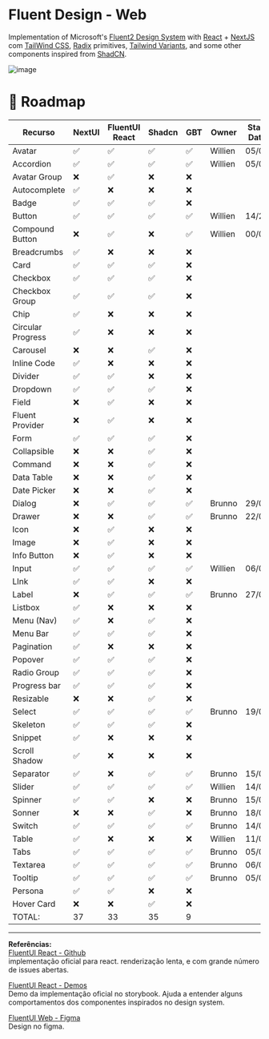 # Fluent Design - Web

Implementation of Microsoft's [Fluent2 Design System](https://fluent2.microsoft.design/get-started/whatisnew)
with [React](https://react.dev) + [NextJS](https://nextjs.org)
com [TailWind CSS](https://tailwindcss.com), [Radix](https://www.radix-ui.com)
primitives, [Tailwind Variants](https://www.tailwind-variants.org), and some other components inspired
from [ShadCN](https://ui.shadcn.com/docs/components/accordion).

![image](https://github.com/grbtec/gbt-fluent2-web/assets/1107735/ce17ba93-95ae-4eb6-9384-3a76a37f46b3)

# 🚀 Roadmap

| Recurso           | NextUI | FluentUI React | Shadcn | GBT | Owner   | Start Date | End Date |
|-------------------|--------|----------------|--------|-----|---------|------------|:--------:|
| Avatar            | ✅      | ✅              | ✅      | ✅   | Willien | 05/02      |  05/02   |
| Accordion         | ✅      | ✅              | ✅      | ✅   | Willien | 05/02      |  05/02   |
| Avatar Group      | ❌      | ✅              | ❌      | ❌   |         |            |          |
| Autocomplete      | ✅      | ❌              | ❌      | ❌   |         |            |          |
| Badge             | ✅      | ✅              | ✅      | ❌   |         |            |          |  |
| Button            | ✅      | ✅              | ✅      | ✅   | Willien | 14/2       |  15/02   |
| Compound Button   | ❌      | ✅              | ❌      | ✅   | Willien | 00/02      |  00/02   |
| Breadcrumbs       | ✅      | ❌              | ❌      | ❌   |         |            |          |
| Card              | ✅      | ✅              | ✅      | ❌   |         |            |          |
| Checkbox          | ✅      | ✅              | ✅      | ❌   |         |            |          |
| Checkbox Group    | ✅      | ✅              | ✅      | ❌   |         |            |          |
| Chip              | ✅      | ❌              | ❌      | ❌   |         |            |          |  |
| Circular Progress | ✅      | ❌              | ❌      | ❌   |         |            |          |
| Carousel          | ❌      | ❌              | ✅      | ❌   |         |            |          |
| Inline Code       | ✅      | ❌              | ❌      | ❌   |         |            |          |
| Divider           | ✅      | ✅              | ❌      | ❌   |         |            |          |
| Dropdown          | ✅      | ✅              | ✅      | ❌   |         |            |          |
| Field             | ❌      | ✅              | ❌      | ❌   |         |            |          |
| Fluent Provider   | ❌      | ✅              | ❌      | ❌   |         |            |          |
| Form              | ✅      | ✅              | ✅      | ❌   |         |            |          |
| Collapsible       | ❌      | ❌              | ✅      | ❌   |         |            |          |
| Command           | ❌      | ❌              | ✅      | ❌   |         |            |          |
| Data Table        | ❌      | ❌              | ✅      | ❌   |         |            |          |
| Date Picker       | ❌      | ❌              | ✅      | ❌   |         |            |          |
| Dialog            | ❌      | ✅              | ✅      | ✅   | Brunno  | 29/02      |  30/02   |
| Drawer            | ❌      | ❌              | ✅      | ✅   | Brunno  | 22/02      |  26/02   |
| Icon              | ❌      | ✅              | ❌      | ❌   |         |            |          |
| Image             | ❌      | ✅              | ❌      | ❌   |         |            |          |
| Info Button       | ❌      | ✅              | ❌      | ❌   |         |            |          |
| Input             | ✅      | ✅              | ✅      | ✅   | Willien | 06/02      |   12/2   |
| LInk              | ✅      | ✅              | ❌      | ❌   |         |            |          |
| Label             | ❌      | ✅              | ✅      | ✅   | Brunno  | 27/02      |  27/02   |
| Listbox           | ✅      | ❌              | ❌      | ❌   |         |            |          |
| Menu (Nav)        | ✅      | ❌              | ✅      | ❌   |         |            |          |
| Menu Bar          | ✅      | ✅              | ✅      | ❌   |         |            |          |
| Pagination        | ✅      | ❌              | ❌      | ❌   |         |            |          |
| Popover           | ✅      | ✅              | ✅      | ❌   |         |            |          |
| Radio Group       | ✅      | ✅              | ✅      | ❌   |         |            |          |
| Progress bar      | ✅      | ✅              | ✅      | ❌   |         |            |          |
| Resizable         | ❌      | ❌              | ✅      | ❌   |         |            |          |
| Select            | ✅      | ✅              | ✅      | ✅   | Brunno  | 19/02      |  20/02   |
| Skeleton          | ✅      | ✅              | ✅      | ❌   |         |            |          |
| Snippet           | ✅      | ❌              | ❌      | ❌   |         |            |          |
| Scroll Shadow     | ✅      | ❌              | ❌      | ❌   |         |            |          |
| Separator         | ✅      | ❌              | ✅      | ✅   | Brunno  | 15/02      |  15/02   |
| Slider            | ✅      | ✅              | ✅      | ✅   | Willien | 14/02      |  14/02   |
| Spinner           | ✅      | ✅              | ❌      | ❌   | Brunno  | 15/02      | Delayed  |
| Sonner            | ❌      | ❌              | ✅      | ❌   | Brunno  | 18/03      |          |
| Switch            | ✅      | ✅              | ✅      | ✅   | Brunno  | 14/02      |  15/02   |
| Table             | ✅      | ❌              | ❌      | ❌   | Willien | 11/03      |  14/03   |
| Tabs              | ✅      | ✅              | ✅      | ✅   | Brunno  | 05/02      |  05/02   |
| Textarea          | ✅      | ✅              | ✅      | ✅   | Brunno  | 06/02      |  06/02   |
| Tooltip           | ✅      | ✅              | ✅      | ✅   | Brunno  | 05/02      |  05/02   |
| Persona           | ✅      | ✅              | ❌      | ❌   |         |            |          |
| Hover Card        | ❌      | ❌              | ✅      | ❌   |         |            |          |
| TOTAL:            | 37     | 33             | 35     | 9   |         |            |          |

--- 
**Referências:**  
[FluentUI React - Github](https://github.com/microsoft/fluentui)  
implementação oficial para react. renderização lenta, e com grande número de issues abertas.

[FluentUI React - Demos](https://master--628d031b55e942004ac95df1.chromatic.com/?path=/docs/demos--demos)  
Demo da implementação oficial no storybook.
Ajuda a entender alguns comportamentos dos componentes inspirados no design system.

[FluentUI Web - Figma](https://www.figma.com/community/file/836828295772957889)  
Design no figma.





